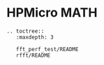 # HPMicro MATH

```{eval-rst}
.. toctree::
   :maxdepth: 3

   fft_perf_test/README
   rfft/README

```
